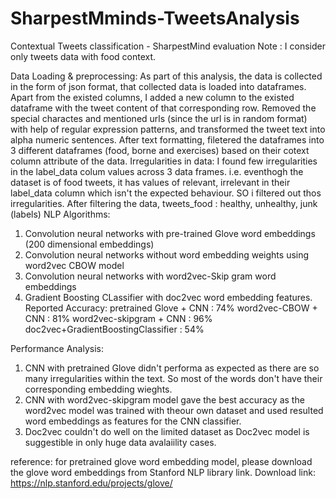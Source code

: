 # SharpestMminds-TweetsAnalysis
Contextual Tweets classification - SharpestMind evaluation
Note : I consider only tweets data with food context.

Data Loading & preprocessing:
As part of this analysis, the data is collected in the form of json format, that collected data is loaded into dataframes. Apart from the existed columns, I added a new column to the existed dataframe with the tweet content of that corresponding row. Removed the special charactes and mentioned urls (since the url is in random format) with help of regular expression patterns, and transformed the tweet text into alpha numeric sentences. After text formatting, filetered the dataframes into 3 different dataframes (food, borne and exercises) based on their cotext column attribute of the data.
Irregularities in data: I found few irregularities in the label_data colum values across 3 data frames. i.e. eventhogh the dataset is of food tweets, it has values of relevant, irrelevant in their label_data column which isn't the expected behaviour. SO i filtered out thos irregularities. After filtering the data,
            tweets_food : healthy, unhealthy, junk (labels)
 NLP Algorithms:
  1. Convolution neural networks with pre-trained Glove word embeddings (200 dimensional embeddings)
  2. Convolution neural networks without word embedding weights using word2vec CBOW model
  3. Convolution neural networks with word2vec-Skip gram word embeddings
  4. Gradient Boosting CLassifier with doc2vec word embedding features.
 Reported Accuracy:
  pretrained Glove + CNN : 74%
  word2vec-CBOW + CNN : 81%
  word2vec-skipgram + CNN : 96%
  doc2vec+GradientBoostingClassifier : 54%
 
 Performance Analysis:
  1. CNN with pretrained Glove didn't performa as expected as there are so many irregularities within the text. So most of the words don't have their corresponding embedding wieghts.
  2. CNN with word2vec-skipgram model gave the best accuracy as the word2vec model was trained with theour own dataset and used resulted word embeddings as features for the CNN classifier.
  3. Doc2vec couldn't do well on the limited dataset as Doc2vec model is suggestible in only huge data avalaiility cases.
 
 reference: for pretrained glove word embedding model, please download the glove word embeddings from Stanford NLP library link.
 Download link: https://nlp.stanford.edu/projects/glove/
